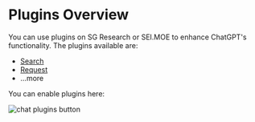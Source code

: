 # Plugins Overview

You can use plugins on SG Research or SEI.MOE to enhance ChatGPT's functionality. The plugins available are:

- [Search](./google-search.md)
- [Request](./request.md)
- ...more

You can enable plugins here:

![chat plugins button](https://fastly.jsdelivr.net/gh/egoist-bot/images@main/uPic/iTBrwA.png)

